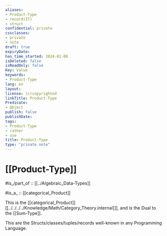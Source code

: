 ```yaml
---
aliases:
- Product-Type
- record(IT)
- struct
confidential: private
cssclasses:
- private
- note
draft: true
expiryDate: 
has_time_started: 2024-01-08
isDeleted: false
isReadOnly: false
Key: Value
keywords:
- Product-Type
lang: en
layout: 
license: (c)copyrighted
linkTitle: Product-Type
Predicate:
- Object
publish: false
publishDate: 
tags:
- Product-Type
- rather
- use
title: Product-Type
type: "private note"
---
```


# [[Product-Type]] 

#is_/part_of :: [[../Algebraic_Data-Types]] 

#is_a_ :: [[categorical_Product]] 

This is the [[categorical_Product]] [[../../../../Knowledge/Math/Category_Theory.internal]]], and is the Dual to the [[Sum-Type]]. 

This are the Structs/classes/tuples/records well-known in any Programming Language.

